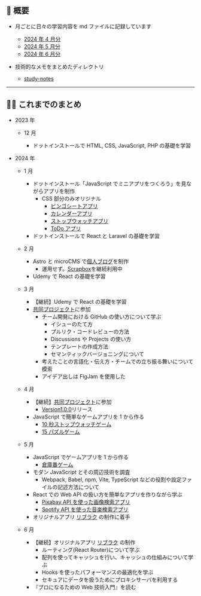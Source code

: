 ## 🐌 概要

- 月ごとに日々の学習内容を md ファイルに記録しています

  - [2024 年 4 月分](https://github.com/kagomen/activities-log/blob/main/2024-04.md)
  - [2024 年 5 月分](https://github.com/kagomen/activities-log/blob/main/2024-05.md)
  - [2024 年 6 月分](https://github.com/kagomen/activities-log/blob/main/2024-06.md)

- 技術的なメモをまとめたディレクトリ
  - [study-notes](https://github.com/kagomen/study-log/tree/main/study-notes)

---

## 🏃‍♀️ これまでのまとめ

- 2023 年

  - 12 月

    - ドットインストールで HTML, CSS, JavaScript, PHP の基礎を学習

- 2024 年

  - 1 月

    - ドットインストール「JavaScript でミニアプリをつくろう」を見ながらアプリを制作
      - CSS 部分のみオリジナル
        - [ビンゴシートアプリ](https://kagomen.github.io/BingoSheet/)
        - [カレンダーアプリ](https://kagomen.github.io/Calendar/)
        - [ストップウォッチアプリ](https://kagomen.github.io/Stopwatch/)
        - [ToDo アプリ](https://kagomen.github.io/TodoApp-js/)
    - ドットインストールで React と Laravel の基礎を学習

  - 2 月

    - Astro と microCMS で[個人ブログ](https://kagome.pages.dev/)を制作
      - 運用せず。[Scrapbox](https://scrapbox.io/kagomen/)を継続利用中
    - Udemy で React の基礎を学習

  - 3 月

    - 【継続】Udemy で React の基礎を学習
    - [共同プロジェクト](https://github.com/kagomen/first-contributions-ja.github.io)に参加
      - チーム開発における GitHub の使い方について学ぶ
        - イシューのたて方
        - プルリク・コードレビューの方法
        - Discussions や Projects の使い方
        - テンプレートの作成方法
        - セマンティックバージョニングについて
      - 考えたことの言語化・伝え方・チームでの立ち振る舞いについて模索
      - アイデア出しは FigJam を使用した

  - 4 月

    - 【継続】[共同プロジェクト](https://github.com/kagomen/first-contributions-ja.github.io)に参加
      - [Version1.0.0](https://github.com/first-contributions-ja/first-contributions-ja.github.io/releases/tag/v1.0.0)リリース
    - JavaScript で簡単なゲームアプリを 1 から作る
      - [10 秒ストップウォッチゲーム](https://kagomen.github.io/10second-game/)
      - [15 パズルゲーム](https://kagomen.github.io/15puzzle/)

  - 5 月

    - JavaScript でゲームアプリを 1 から作る
      - [倉庫番ゲーム](https://kagomen.github.io/sokoban/)
    - モダン JavaScript とその周辺技術を調査
      - Webpack, Babel, npm, Vite, TypeScript などの役割や設定ファイルの記述方法について
    - React での Web API の扱い方を簡単なアプリを作りながら学ぶ
      - [Pixabay API を使った画像検索アプリ](https://pixabay-api-app.pages.dev/)
      - [Spotify API を使った音楽検索アプリ](https://spotify-api-app.pages.dev/)
    - オリジナルアプリ [リブラク](https://libraku.pages.dev/) の制作に着手

  - 6 月

    - 【継続】オリジナルアプリ [リブラク](https://libraku.pages.dev/) の制作
      - ルーティング(React Router)について学ぶ
      - 配列を使ってキャッシュを行い、キャッシュの仕組みについて学ぶ
      - Hooks を使ったパフォーマンスの最適化を学ぶ
      - セキュアにデータを扱うためにプロキシサーバを利用する
    - 『プロになるための Web 技術入門』を読む
